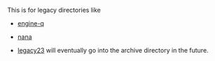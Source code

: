 
This is for legacy directories like

* [engine-q](./engine-q)
* [nana](./nana)

* [legacy23](./../legacy23) will eventually go into the archive directory in the future.
